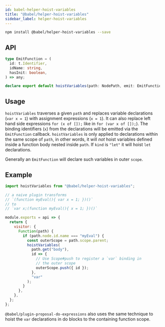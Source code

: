 ```yaml
---
id: babel-helper-hoist-variables
title: "@babel/helper-hoist-variables"
sidebar_label: helper-hoist-variables
---
```


```sh
npm install @babel/helper-hoist-variables --save
```

## API

```typescript
type EmitFunction = (
  id: t.Identifier,
  idName: string,
  hasInit: boolean,
) => any;

declare export default hoistVariables(path: NodePath, emit: EmitFunction, kind: "var" | "let" = "var");
```

## Usage

`hoistVariables` traverses a given `path` and replaces variable declarations (`var x = 1`) with assignment expressions (`x = 1`). It can also replace left hand side expressions `for (x of []);` like in `for (var x of []);`). The binding identifiers (`x`) from the declarations will be emitted via the `EmitFunction` callback. `hoistVariables` is only applied to declarations within the same scope of `path`, in other words, it will _not_ hoist variables defined inside a function body nested inside `path`. If `kind` is `"let"` it will hoist `let` declarations.

Generally an `EmitFunction` will declare such variables in outer `scope`.

## Example

```javascript
import hoistVariables from "@babel/helper-hoist-variables";

// a naive plugin transforms
// `(function myEval(){ var x = 1; })()`
// to
// `var x;(function myEval(){ x = 1; })()`

module.exports = api => {
  return {
    visitor: {
      Function(path) {
        if (path.node.id.name === "myEval") {
          const outerScope = path.scope.parent;
          hoistVariables(
            path.get("body"),
            id => {
              // Use Scope#push to register a `var` binding in
              // the outer scope
              outerScope.push({ id });
            },
            "var"
          );
        }
      },
    },
  };
};
```

`@babel/plugin-proposal-do-expressions` also uses the same technique to hoist the `var` declarations in do blocks to the containing function scope.
